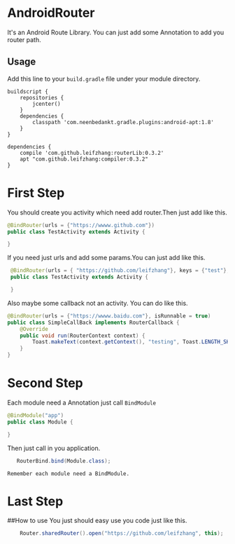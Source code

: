 # AndroidRouter
It's an Android Route Library. You can just add some Annotation to add you router path.
## Usage
Add this line to your `build.gradle` file under your module directory. 
```
buildscript {
    repositories {
        jcenter()
    }
    dependencies {
        classpath 'com.neenbedankt.gradle.plugins:android-apt:1.8'
    }
}

dependencies {
    compile 'com.github.leifzhang:routerLib:0.3.2'
    apt "com.github.leifzhang:compiler:0.3.2"
}
```
# First Step
You should create you activity which need add router.Then just add like this.
```java 
@BindRouter(urls = {"https://wwww.github.com"})
public class TestActivity extends Activity {

}
```
If you need just urls and add some params.You can  just  add like this.
```java
 @BindRouter(urls = { "https://github.com/leifzhang"}, keys = {"test"}, values = {"value"})
 public class TestActivity extends Activity {

 }
```
Also maybe some callback not an activity. You can do like this.
```java
@BindRouter(urls = {"https://wwww.baidu.com"}, isRunnable = true)
public class SimpleCallBack implements RouterCallback {
    @Override
    public void run(RouterContext context) {
        Toast.makeText(context.getContext(), "testing", Toast.LENGTH_SHORT).show();
    }
}
```
# Second Step
Each module need a Annotation just call `BindModule`
```java
@BindModule("app")
public class Module {

}
```
Then just call in you application.
```java
   RouterBind.bind(Module.class);
```
`Remember each module need a BindModule.`

# Last Step
##How to use
You just should easy use you code just like this.
```java
    Router.sharedRouter().open("https://github.com/leifzhang", this);
```
